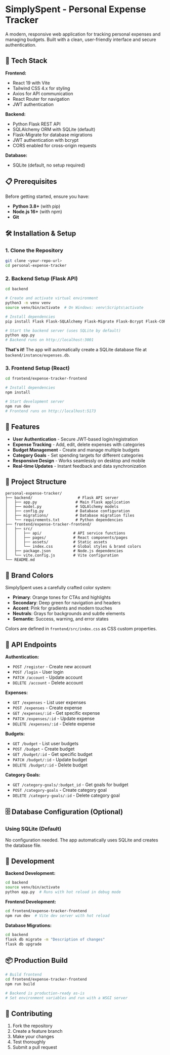 # SimplySpent - Personal Expense Tracker

A modern, responsive web application for tracking personal expenses and managing budgets. Built with a clean, user-friendly interface and secure authentication.

## 🚀 Tech Stack

**Frontend:**
- React 19 with Vite
- Tailwind CSS 4.x for styling
- Axios for API communication
- React Router for navigation
- JWT authentication

**Backend:**
- Python Flask REST API
- SQLAlchemy ORM with SQLite (default)
- Flask-Migrate for database migrations
- JWT authentication with bcrypt
- CORS enabled for cross-origin requests

**Database:**
- SQLite (default, no setup required)

## 📋 Prerequisites

Before getting started, ensure you have:

- **Python 3.8+** (with pip)
- **Node.js 16+** (with npm)
- **Git**

## 🛠️ Installation & Setup

### 1. Clone the Repository
```bash
git clone <your-repo-url>
cd personal-expense-tracker
```

### 2. Backend Setup (Flask API)

```bash
cd backend

# Create and activate virtual environment
python3 -m venv venv
source venv/bin/activate  # On Windows: venv\Scripts\activate

# Install dependencies
pip install Flask Flask-SQLAlchemy Flask-Migrate Flask-Bcrypt Flask-CORS python-dotenv PyJWT

# Start the backend server (uses SQLite by default)
python app.py
# Backend runs on http://localhost:3001
```

**That's it!** The app will automatically create a SQLite database file at `backend/instance/expenses.db`.

### 3. Frontend Setup (React)

```bash
cd frontend/expense-tracker-frontend

# Install dependencies
npm install

# Start development server
npm run dev
# Frontend runs on http://localhost:5173
```

## 🎯 Features

- **User Authentication** - Secure JWT-based login/registration
- **Expense Tracking** - Add, edit, delete expenses with categories
- **Budget Management** - Create and manage multiple budgets
- **Category Goals** - Set spending targets for different categories
- **Responsive Design** - Works seamlessly on desktop and mobile
- **Real-time Updates** - Instant feedback and data synchronization

## 📁 Project Structure

```
personal-expense-tracker/
├── backend/                    # Flask API server
│   ├── app.py                 # Main Flask application
│   ├── model.py               # SQLAlchemy models
│   ├── config.py              # Database configuration
│   ├── migrations/            # Database migration files
│   └── requirements.txt       # Python dependencies
├── frontend/expense-tracker-frontend/
│   ├── src/
│   │   ├── api/              # API service functions
│   │   ├── pages/            # React components/pages
│   │   ├── assets/           # Static assets
│   │   └── index.css         # Global styles & brand colors
│   ├── package.json          # Node.js dependencies
│   └── vite.config.js        # Vite configuration
└── README.md
```

## 🎨 Brand Colors

SimplySpent uses a carefully crafted color system:

- **Primary**: Orange tones for CTAs and highlights
- **Secondary**: Deep green for navigation and headers  
- **Accent**: Pink for gradients and modern touches
- **Neutrals**: Grays for backgrounds and subtle elements
- **Semantic**: Success, warning, and error states

Colors are defined in `frontend/src/index.css` as CSS custom properties.

## 🔧 API Endpoints

**Authentication:**
- `POST /register` - Create new account
- `POST /login` - User login
- `PATCH /account` - Update account
- `DELETE /account` - Delete account

**Expenses:**
- `GET /expenses` - List user expenses
- `POST /expenses` - Create expense
- `GET /expenses/:id` - Get specific expense
- `PATCH /expenses/:id` - Update expense
- `DELETE /expenses/:id` - Delete expense

**Budgets:**
- `GET /budget` - List user budgets
- `POST /budget` - Create budget
- `GET /budget/:id` - Get specific budget
- `PATCH /budget/:id` - Update budget
- `DELETE /budget/:id` - Delete budget

**Category Goals:**
- `GET /category-goals/:budget_id` - Get goals for budget
- `POST /category-goals` - Create category goal
- `DELETE /category-goals/:id` - Delete category goal

## 🗄️ Database Configuration (Optional)

### Using SQLite (Default)
No configuration needed. The app automatically uses SQLite and creates the database file.

## 🚀 Development

**Backend Development:**
```bash
cd backend
source venv/bin/activate
python app.py  # Runs with hot reload in debug mode
```

**Frontend Development:**
```bash
cd frontend/expense-tracker-frontend
npm run dev  # Vite dev server with hot reload
```

**Database Migrations:**
```bash
cd backend
flask db migrate -m "Description of changes"
flask db upgrade
```

## 📦 Production Build

```bash
# Build frontend
cd frontend/expense-tracker-frontend
npm run build

# Backend is production-ready as-is
# Set environment variables and run with a WSGI server
```

## 🤝 Contributing

1. Fork the repository
2. Create a feature branch
3. Make your changes
4. Test thoroughly
5. Submit a pull request
